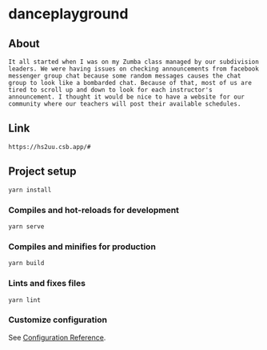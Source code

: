 # danceplayground

## About

```
It all started when I was on my Zumba class managed by our subdivision leaders. We were having issues on checking announcements from facebook messenger group chat because some random messages causes the chat group to look like a bombarded chat. Because of that, most of us are tired to scroll up and down to look for each instructor's announcement. I thought it would be nice to have a website for our community where our teachers will post their available schedules.
```

## Link

```
https://hs2uu.csb.app/#
```

## Project setup

```
yarn install
```

### Compiles and hot-reloads for development

```
yarn serve
```

### Compiles and minifies for production

```
yarn build
```

### Lints and fixes files

```
yarn lint
```

### Customize configuration

See [Configuration Reference](https://cli.vuejs.org/config/).
